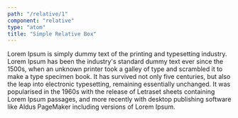 ```yaml
---
path: "/relative/1"
component: "relative"
type: "atom"
title: "Simple Relative Box"
---
```

<Box>
  <Card
    p={2}
    border="2px dotted cyan"
  >
    <Relative>
      Lorem Ipsum is simply dummy text of the printing and typesetting industry. Lorem Ipsum has been the industry's standard dummy text ever since the 1500s, when an unknown printer took a galley of type and scrambled it to make a type specimen book. It has survived not only five centuries, but also the leap into electronic typesetting, remaining essentially unchanged. It was popularised in the 1960s with the release of Letraset sheets containing Lorem Ipsum passages, and more recently with desktop publishing software like Aldus PageMaker including versions of Lorem Ipsum.
    </Relative>
  </Card>
</Box>
